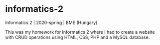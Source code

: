 # informatics-2
Informatics 2 | 2020-spring | BME (Hungary)

This was my homework for Informatics 2 where I had to create a website with CRUD operations using HTML, CSS, PHP and a MySQL database.
